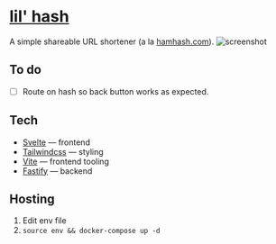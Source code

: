 # [lil' hash](lilhash.com)
A simple shareable URL shortener (a la [hamhash.com](hamhash.com)).
![screenshot](https://i.imgur.com/gBwgUKS.png)

## To do
- [ ] Route on hash so back button works as expected.

## Tech
- [Svelte](https://svelte.dev/) — frontend
- [Tailwindcss](https://tailwindcss.com/) — styling
- [Vite](https://vitejs.dev/) — frontend tooling
- [Fastify](https://fastify.io/) — backend

## Hosting
1. Edit env file
2. `source env && docker-compose up -d`

